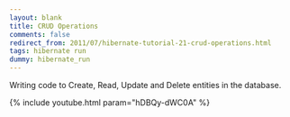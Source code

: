 ```yaml
---           
layout: blank
title: CRUD Operations
comments: false
redirect_from: 2011/07/hibernate-tutorial-21-crud-operations.html
tags: hibernate run
dummy: hibernate_run
---
```


Writing code to Create, Read, Update and Delete entities in the database.

{% include youtube.html param="hDBQy-dWC0A" %}